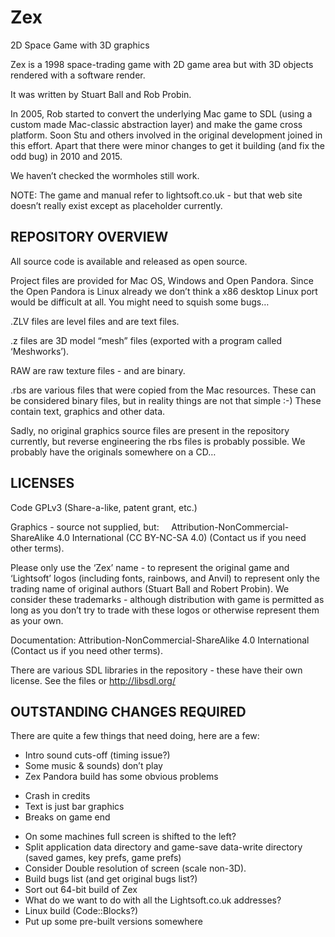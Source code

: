 # Zex
2D Space Game with 3D graphics

Zex is a 1998 space-trading game with 2D game area but with 3D objects rendered with a software render. 

It was written by Stuart Ball and Rob Probin.

In 2005, Rob started to convert the underlying Mac game to SDL (using a custom made Mac-classic abstraction layer) and make the game cross platform. Soon Stu and others involved in the original development joined in this effort. Apart that there were minor changes to get it building (and fix the odd bug) in 2010 and 2015.

We haven’t checked the wormholes still work.

NOTE: The game and manual refer to lightsoft.co.uk - but that web site doesn’t really exist except as placeholder currently.


## REPOSITORY OVERVIEW

All source code is available and released as open source.

Project files are provided for Mac OS, Windows and Open Pandora. Since the Open Pandora is Linux already we don’t think a x86 desktop Linux port would be difficult at all. You might need to squish some bugs…

.ZLV files are level files and are text files.

.z files are 3D model “mesh” files (exported with a program called ‘Meshworks’).

RAW are raw texture files - and are binary.

.rbs are various files that were copied from the Mac resources. These can be considered binary files, but in reality things are not that simple :-) These contain text, graphics and other data.

Sadly, no original graphics source files are present in the repository currently, but reverse engineering the rbs files is probably possible. We probably have the originals somewhere on a CD…

## LICENSES

Code GPLv3 (Share-a-like, patent grant, etc.) 

Graphics - source not supplied, but:
    Attribution-NonCommercial-ShareAlike 4.0 International (CC BY-NC-SA 4.0)
(Contact us if you need other terms).

Please only use the ‘Zex’ name - to represent the original game and ‘Lightsoft’ logos (including fonts, rainbows, and Anvil) to represent only the trading name of original authors (Stuart Ball and Robert Probin). We consider these trademarks - although distribution with game is permitted as long as you don’t try to trade with these logos or otherwise represent them as your own.


Documentation:
  Attribution-NonCommercial-ShareAlike 4.0 International
(Contact us if you need other terms).

There are various SDL libraries in the repository  - these have their own license. See the files or http://libsdl.org/


## OUTSTANDING CHANGES REQUIRED

There are quite a few things that need doing, here are a few:

 * Intro sound cuts-off (timing issue?)
 * Some music & sounds) don’t play
 * Zex Pandora build has some obvious problems
  - Crash in credits
  - Text is just bar graphics
  - Breaks on game end
 * On some machines full screen is shifted to the left?
 * Split application data directory and game-save data-write directory (saved games, key prefs, game prefs)
 * Consider Double resolution of screen (scale non-3D).
 * Build bugs list (and get original bugs list?)
 * Sort out 64-bit build of Zex
 * What do we want to do with all the Lightsoft.co.uk addresses?
 * Linux build (Code::Blocks?)
 * Put up some pre-built versions somewhere



